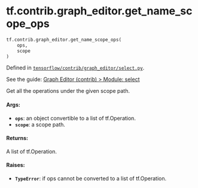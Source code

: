 <div itemscope itemtype="http://developers.google.com/ReferenceObject">
<meta itemprop="name" content="tf.contrib.graph_editor.get_name_scope_ops" />
</div>

# tf.contrib.graph_editor.get_name_scope_ops

``` python
tf.contrib.graph_editor.get_name_scope_ops(
    ops,
    scope
)
```



Defined in [`tensorflow/contrib/graph_editor/select.py`](https://www.tensorflow.org/code/tensorflow/contrib/graph_editor/select.py).

See the guide: [Graph Editor (contrib) > Module: select](../../../../../api_guides/python/contrib.graph_editor.md#Module_select)

Get all the operations under the given scope path.

#### Args:

* <b>`ops`</b>: an object convertible to a list of tf.Operation.
* <b>`scope`</b>: a scope path.

#### Returns:

A list of tf.Operation.

#### Raises:

* <b>`TypeError`</b>: if ops cannot be converted to a list of tf.Operation.